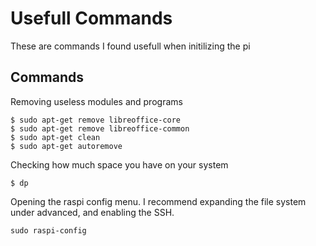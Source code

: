
# Usefull Commands

These are commands I found usefull when initilizing the pi

## Commands

Removing useless modules and programs
```
$ sudo apt-get remove libreoffice-core
$ sudo apt-get remove libreoffice-common
$ sudo apt-get clean
$ sudo apt-get autoremove
```

Checking how much space you have on your system
```
$ dp
```

Opening the raspi config menu. I recommend expanding the file system under advanced, and enabling the SSH.
```
sudo raspi-config
```

